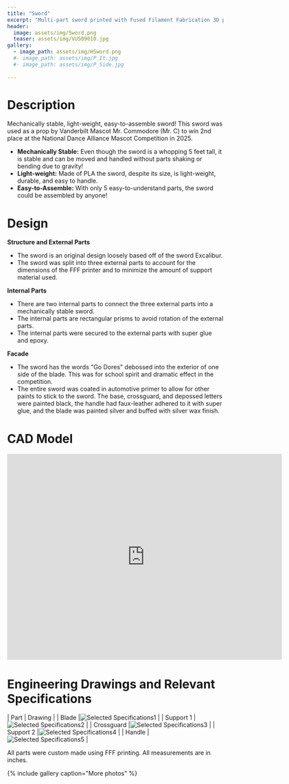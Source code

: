 ```yaml
---
title: "Sword"
excerpt: "Multi-part sword printed with Fused Filament Fabrication 3D printing for mascot Mr. C in competition."
header:
  image: assets/img/Sword.png
  teaser: assets/img/VU509010.jpg
gallery:
  - image_path: assets/img/HSword.png
  #- image_path: assets/img/P_It.jpg
  #- image_path: assets/img/P_Side.jpg
   
---
```


# Description

Mechanically stable, light-weight, easy-to-assemble sword! This sword was used as a prop by Vanderbilt Mascot Mr. Commodore (Mr. C) to win 2nd place at the National Dance Alliance Mascot Competition in 2025.

* **Mechanically Stable:** Even though the sword is a whopping 5 feet tall, it is stable and can be moved and handled without parts shaking or bending due to gravity!
* **Light-weight:** Made of PLA the sword, despite its size, is light-weight, durable, and easy to handle. 
* **Easy-to-Assemble:** With only 5 easy-to-understand parts, the sword could be assembled by anyone!

# Design

**Structure and External Parts**
* The sword is an original design loosely based off of the sword Excalibur. 
* The sword was split into three external parts to account for the dimensions of the FFF printer and to minimize the amount of support material used. 

**Internal Parts**
* There are two internal parts to connect the three external parts into a mechanically stable sword. 
* The internal parts are rectangular prisms to avoid rotation of the external parts.
* The internal parts were secured to the external parts with super glue and epoxy.

**Facade**
* The sword has the words "Go Dores" debossed into the exterior of one side of the blade. This was for school spirit and dramatic effect in the competition.
* The entire sword was coated in automotive primer to allow for other paints to stick to the sword. The base, crossguard, and depossed letters were painted black, the handle had faux-leather adhered to it with super glue, and the blade was painted silver and buffed with silver wax finish.

# CAD Model
<iframe src="https://vanderbilt1291.autodesk360.com/shares/public/SH30dd5QT870c25f12fcee4531a13d4c1bee?mode=embed" width="640" height="480" allowfullscreen="true" webkitallowfullscreen="true" mozallowfullscreen="true"  frameborder="0"></iframe>

# Engineering Drawings and Relevant Specifications

| Part | Drawing |
| Blade |![Selected Specifications1](/assets/img/Blade.png) |
| Support 1 |![Selected Specifications2](/assets/img/Support2.png) |
| Crossguard |![Selected Specifications3](/assets/img/Cross.png) |
| Support 2 |![Selected Specifications4](/assets/img/Support1.png) |
| Handle |![Selected Specifications5](/assets/img/Shandle.png) |

All parts were custom made using FFF printing.
All measurements are in inches.

{% include gallery caption="More photos" %}

